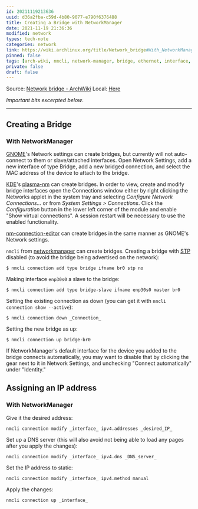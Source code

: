 ```yaml
---
id: 20211119213636
uuid: d36a2fba-c59d-4b80-9077-e790f6376488
title: Creating a Bridge with NetworkManager
date: 2021-11-19 21:36:36
modified: network
types: tech-note
categories: network
link: https://wiki.archlinux.org/title/Network_bridge#With_NetworkManager
pinned: false
tags: [arch-wiki, nmcli, network-manager, bridge, ethernet, interface, br0]
private: false
draft: false
---
```


Source: [Network bridge - ArchWiki](https://wiki.archlinux.org/title/Network_bridge#With_NetworkManager)
Local: [Here](attachments/20211119213636_Network_bridge.html)

_Important bits excerpted below_.

---

## Creating a Bridge

### With NetworkManager

[GNOME](https://wiki.archlinux.org/title/GNOME "GNOME")'s Network settings can create bridges, but currently will not auto-connect to them or slave/attached interfaces. Open Network Settings, add a new interface of type Bridge, add a new bridged connection, and select the MAC address of the device to attach to the bridge.

[KDE](https://wiki.archlinux.org/title/KDE "KDE")'s [plasma-nm](https://archlinux.org/packages/?name=plasma-nm) can create bridges. In order to view, create and modify bridge interfaces open the Connections window either by right clicking the Networks applet in the system tray and selecting _Configure Network Connections..._ or from _System Settings &gt; Connections_. Click the _Configuration_ button in the lower left corner of the module and enable "Show virtual connections". A session restart will be necessary to use the enabled functionality.

[nm-connection-editor](https://archlinux.org/packages/?name=nm-connection-editor) can create bridges in the same manner as GNOME's Network settings.

`nmcli` from [networkmanager](https://archlinux.org/packages/?name=networkmanager) can create bridges. Creating a bridge with [STP](https://en.wikipedia.org/wiki/Spanning_Tree_Protocol "wikipedia:Spanning Tree Protocol") disabled (to avoid the bridge being advertised on the network):

    $ nmcli connection add type bridge ifname br0 stp no

Making interface `enp30s0` a slave to the bridge:

    $ nmcli connection add type bridge-slave ifname enp30s0 master br0

Setting the existing connection as down (you can get it with `nmcli connection show --active`):

    $ nmcli connection down _Connection_

Setting the new bridge as up:

    $ nmcli connection up bridge-br0

If NetworkManager's default interface for the device you added to the bridge connects automatically, you may want to disable that by clicking the gear next to it in Network Settings, and unchecking "Connect automatically" under "Identity."

## Assigning an IP address

### With NetworkManager

Give it the desired address:

    nmcli connection modify _interface_ ipv4.addresses _desired_IP_

Set up a DNS server (this will also avoid not being able to load any pages after you apply the changes):

    nmcli connection modify _interface_ ipv4.dns _DNS_server_

Set the IP address to static:

    nmcli connection modify _interface_ ipv4.method manual

Apply the changes:

    nmcli connection up _interface_
